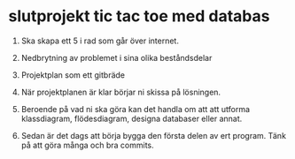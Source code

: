 # slutprojekt tic tac toe med databas

1. Ska skapa ett 5 i rad som går över internet.

1. Nedbrytning av problemet i sina olika beståndsdelar 

1. Projektplan som ett gitbräde 

1. När projektplanen är klar börjar ni skissa på lösningen.

1. Beroende på vad ni ska göra kan det handla om att att utforma klassdiagram, flödesdiagram, designa databaser eller annat.

1. Sedan är det dags att börja bygga den första delen av ert program. Tänk på att göra många och bra commits.
